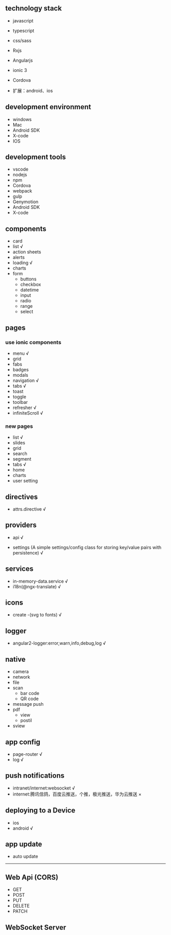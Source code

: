 ## technology stack

+ javascript
+ typescript
+ css/sass
+ Rxjs
+ Angularjs 
+ ionic 3
+ Cordova

+ 扩展：android、ios

## development environment

+ windows
+ Mac
+ Android SDK
+ X-code
+ IOS

##  development tools

+ vscode
+ nodejs
+ npm
+ Cordova
+ webpack
+ gulp
+ Genymotion 
+ Android SDK
+ X-code


## components

+ card
+ list √
+ action sheets
+ alerts
+ loading √
+ charts
+ form
    + buttons
    + checkbox
    + datetime
    + input
    + radio
    + range
    + select

## pages

### use ionic components

+ menu √
+ grid
+ fabs
+ badges
+ modals
+ navigation √
+ tabs √
+ toast
+ toggle
+ toolbar
+ refresher √
+ infiniteScroll √

### new pages

+ list √
+ slides
+ grid
+ search
+ segment
+ tabs √
+ home
+ charts
+ user setting


## directives

+ attrs.directive √

## providers

+ api √

+ settings (A simple settings/config class for storing key/value pairs with persistence) √

## services 

+ in-memory-data.service √
+ i18n(@ngx-translate)   √

## icons

+ create -(svg to fonts) √

## logger

+ angular2-logger:error,warn,info,debug,log √

## native

+ camera
+ network
+ file
+ scan
    + bar code
    + QR code
+ message push
+ pdf
    + view
    + postil
+ sview

## app config

+ page-router √
+ log         √


## push notifications

+ intranet/internet:websocket √
+ internet:腾讯信鸽，百度云推送，个推，极光推送，华为云推送 ×

## deploying to a Device

+ ios
+ android √

## app update

+ auto update

------------------------
## Web Api (CORS) 

+ GET
+ POST
+ PUT
+ DELETE
+ PATCH

## WebSocket Server




